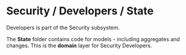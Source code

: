 # Security / Developers / State

Developers is part of the Security subsystem.
  
The **State** folder contains code for models - including aggregates and changes. This is the **domain** layer for Security Developers.
